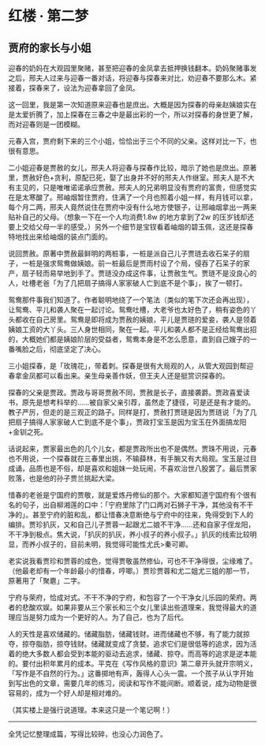 # 红楼 · 第二梦

## 贾府的家长与小姐

迎春的奶妈在大观园里聚赌，甚至把迎春的金凤拿去抵押换钱翻本。奶妈聚赌事发之后，邢夫人过来与迎春一番对话，将迎春与探春来对比，劝迎春不要那么木。紧接着，探春来了，设法为迎春拿回了金凤。

这一回里，我是第一次知道原来迎春也是庶出。大概是因为探春的母亲赵姨娘实在是太爱折腾了，加上探春在三春之中是最出彩的一个，所以对探春的身世更了解，而对迎春则是一团模糊。

元春入宫，贾府剩下来的三个小姐，恰恰出于三个不同的父亲。这样对比一下，也很有意思。

二小姐迎春是贾赦的女儿，邢夫人将迎春与探春作比较，暗示了她也是庶出。原著里，贾赦好色+贪利，原配已死，娶了出身并不好的邢夫人作继室。邢夫人是不大有主见的，只是唯唯诺诺承应贾赦。邢夫人的兄弟明显没有贾府的富贵，但感觉实在是太寒酸了。邢岫烟暂住贾府，住满了一个月也照着小姐一样，有月钱可以拿，每个月二两，邢夫人竟然说住在贾府中没有什么地方使银子，让邢岫烟拿出一两来贴补自己的父母。（想象一下在一个人均消费1.8w 的地方拿到了2w 的压岁钱却还要上交给父母一半的感受。）另外一个细节是宝钗看着岫烟的碧玉佩，这还是探春特地找出来给岫烟的装点门面的。

说回贾赦。原著中贾赦最鲜明的两桩事，一桩是派自己儿子贾琏去收石呆子的扇子，一桩是强求鸳鸯做姨娘。前一桩最后是贾雨村设了个局，侵吞了石呆子的家产，扇子轻而易举地到手了。贾琏没办成这件事，让贾赦生气。贾琏不是没良心的人，吐槽老爸「为了几把扇子搞得人家家破人亡到底不是个事」，挨了一顿打。

鸳鸯那件事我们知道了。作者聪明地绕了一个笔法（类似的笔下次还会再出现），让鸳鸯、平儿和袭人聚在一起讨论。鸳鸯吐槽，大老爷也太好色了，稍有姿色的丫头都收在自己房里。鸳鸯是即将成为贾赦的姨娘，平儿是贾琏的爱妾，袭人是领着姨娘工资的大丫头。三人身世相同，聚在一起。平儿和袭人都不是正经给鸳鸯出招的，大概她们都是姨娘阶层的受益者，鸳鸯本身是不怎么愿意，直到自己嫂子的一番嘴脸之后，彻底坚定了决心。 

三小姐探春，是「玫瑰花」，带着刺。探春是很有大局观的人，从管大观园到帮迎春拿金凤都可以看出来。亲生母亲善作妖，但王夫人还是挺赏识探春的。

探春的父亲是贾政。贾政与哥哥贾赦不同，贾赦是长子，直接袭爵。贾政喜爱读书，原先是想考科举的……被自家父亲引荐，虽然走了捷径，可是还是有才能的。教子严厉，但走的是三观正的路子。同样是打，贾赦打贾琏是因为贾琏说「为了几把扇子搞得人家家破人亡到底不是个事」，贾政打宝玉是因为宝玉在外面搞龙阳+金钏之死。

话说起来，贾家最出色的几个儿女，都是贾政所出也不是偶然。贾珠不用说，元春也不用说，一个探春就在三春里出挑，不输薛林，有手腕又有大局观。宝玉是过目成诵，品质也是不俗，却是喜欢和姐妹一处玩闹，不喜欢治世八股罢了。最后贾家败落，也是他的孙子贾兰挑起大梁。

惜春的老爸是宁国府的贾敬，就是爱炼丹修仙的那个。大家都知道宁国府有个很有名的句子，出自柳湘莲的口中：「宁府里除了门口两对石狮子干净，其他没有不干净的」。甚至宁府的脏和乱，都让惜春决意断绝与宁府中的往来，免得受到下人的编排。贾珍扒灰，又和自己儿子贾蓉一起跟尤二娘不干净……还和自家子侄龙阳，不干净到极点。焦大说，「扒灰的扒灰，养小叔子的养小叔子。」扒灰的线索比较明显，而养小叔子的，目前未明，我觉得可能性尤氏>秦可卿。

老实说我看贾珍和贾蓉的成色，觉得贾敬虽然修仙，可也不干净得很，尘缘难了。（他最老却有一个年龄最小的惜春，哼唧。）贾珍贾蓉和尤二姐尤三姐的那一节，原著用了「聚麀」二字。

宁府与荣府，恰成对式。不干不净的宁府，和包容了一个干净女儿乐园的荣府。两者的悲酸欢娱。如果非要从三个家长和三个女儿里读出些道理来，我觉得最大的道理应当是努力成为一个更好的人。为了自己，也为了后代。

人的天性是喜欢储藏的。储藏脂肪，储藏钱财。进而储藏也不够，有了能力就掠夺，掠夺脂肪，掠夺钱财。储藏就变成了贪婪。追求它们是很低等的追求，因为活着的绝大多数人都会受到本能的驱动去追求，储藏、掠夺。而高等的追求是逆本能的。要付出积年累月的成本。平克在《写作风格的意识》第二章开头就开宗明义，「写作是不自然的行为。」这番掷地有声，轰得人心头一震。一个孩子从认字开始到写出色的文章，需要几年的练习，阅读和写作不能间断。顺着说，成为动物是很容易的，成为一个好人却是相对难的。

（其实楼上是强行说道理。本来这只是一个笔记啊！）

---

全凭记忆整理成篇，写得比较碎，也没心力润色了。